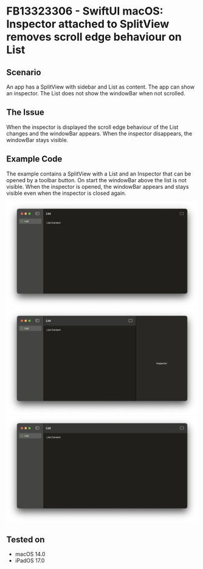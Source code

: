 #  FB13323306 - SwiftUI macOS: Inspector attached to SplitView removes scroll edge behaviour on List

## Scenario

An app has a SplitView with sidebar and List as content. The app can show an inspector. 
The List does not show the windowBar when not scrolled.


## The Issue

When the inspector is displayed the scroll edge behaviour of the List changes and the windowBar appears.
When the inspector disappears, the windowBar stays visible.


## Example Code

The example contains a SplitView with a List and an Inspector that can be opened by a toolbar button. 
On start the windowBar above the list is not visible. When the inspector is opened, the windowBar appears and stays visible even when the inspector is closed again.

![1](./1.png)
![2](./2.png)
![3](./3.png)


## Tested on 

- macOS  14.0
- iPadOS 17.0
